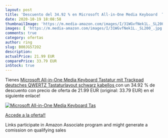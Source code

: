 ```yaml
---
layout: post
title: 'Descuento del 34.92 % en Microsoft All-in-One Media Keyboard  Tas'
date: 2020-10-19 18:08:58
thumbnailImage: 'https://m.media-amazon.com/images/I/31WGvfNek1L._SL200_.jpg'
images: [ 'https://m.media-amazon.com/images/I/31WGvfNek1L._SL200_.jpg' ]
comments: true
category: ofertas
author: ring
slug: B00JG572O2
description:
actualPrice: 21.99 EUR
comparePrice: 33.79 EUR
inStock: true
---
```


Tienes [Microsoft All-in-One Media Keyboard  Tastatur mit Trackpad  deutsches QWERTZ Tastaturlayout  schwarz  kabellos ](https://www.amazon.de/dp/B00JG572O2/?tag=tolees0ca-21) con un 34.92 % de descuento con precio de oferta de 21.99 EUR (original: 33.79 EUR) en el siguiente enlace!

[![Microsoft All-in-One Media Keyboard  Tas](https://m.media-amazon.com/images/I/31WGvfNek1L._SL200_.jpg)](https://www.amazon.de/dp/B00JG572O2/?tag=tolees0ca-21)

[Accede a la oferta!!](https://www.amazon.de/dp/B00JG572O2/?tag=tolees0ca-21)

Links participate in Amazon Associate program and might generate a comission on qualifying sales


